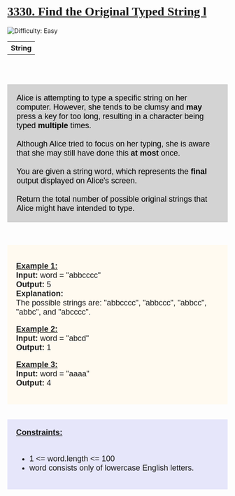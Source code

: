 <!DOCTYPE html>
<html>
    <head></head>
    <body>
        <div style="font-family:Cambria, Cochin, Georgia, Times, 'Times New Roman', serif;"><h1><u>3330. Find the Original Typed String l</u></h1></div>
        <img src="https://img.shields.io/badge/Difficulty-Easy-blue" alt="Difficulty: Easy">
        <div><table type="1"><th>String</th></table></div><br><br>
        <div><p style="color: black; font-size: 18px; text-align: left; background-color: lightgray; padding: 20px; border: 1px solid #ccc; font-family: Arial, Helvetica, sans-serif" >
            Alice is attempting to type a specific string on her computer. However, she tends to be clumsy and <strong>may</strong> press a key for too long, resulting in a character being typed <strong>multiple</strong> times. <br><br>
            Although Alice tried to focus on her typing, she is aware that she may still have done this <strong>at most</strong> once. <br><br>
            You are given a string word, which represents the <strong>final</strong> output displayed on Alice's screen.<br><br>
            Return the total number of possible original strings that Alice might have intended to type. <br>
        </p></div>
        <br><br>
        <div style="background-color: floralwhite; font-size: 18; font-family: Arial, Helvetica, sans-serif; padding: 20px;">
            <div><p>
                <strong><u>Example 1:</u></strong><br>
                <strong>Input:</strong> word = "abbcccc" <br>
                <strong>Output:</strong> 5 <br>
                <strong>Explanation:</strong><br>The possible strings are: "abbcccc", "abbccc", "abbcc", "abbc", and "abcccc".<br>
            </p></div>
            <div><p>
                <strong><u>Example 2:</u></strong><br>
                <strong>Input:</strong> word = "abcd" <br>
                <strong>Output:</strong> 1 <br>
            </p></div>
            <div><p>
                <strong><u>Example 3:</u></strong><br>
                <strong>Input:</strong> word = "aaaa" <br>
                <strong>Output:</strong> 4
            </p></div>
        </div>
        <br><br>
        <div style="background-color:lavender; font-size: 18; font-family: Arial, Helvetica, sans-serif; padding: 20px;">
            <strong><u>Constraints:</u></strong><br><br>
            <ul>
                <li>1 <= word.length <= 100</li>
                <li>word consists only of lowercase English letters.</li>
            </ul>
        </div>
    </body>
</html>
